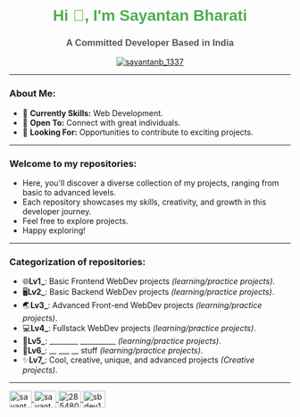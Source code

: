 <h1 align="center" style="font-family: 'Arial', sans-serif; color: #4CAF50;">Hi 👋, I'm Sayantan Bharati</h1>
<h3 align="center" style="font-family: 'Verdana', sans-serif; color: #555;">A Committed Developer Based in India</h3>

<p align="center">
  <a href="https://twitter.com/sayantanb_1337" target="blank" >
    <img src="https://img.shields.io/twitter/follow/sayantanb_1337?logo=twitter&style=for-the-badge" alt="sayantanb_1337" />
  </a>
</p>

---
### About Me:
- 🌱 **Currently Skills:** Web Development.  
- 🤝 **Open To:** Connect with great individuals.
- 👯 **Looking For:** Opportunities to contribute to exciting projects.
---
### Welcome to my repositories:
- Here, you'll discover a diverse collection of my projects, ranging from basic to advanced levels.
- Each repository showcases my skills, creativity, and growth in this developer journey.
- Feel free to explore projects.
- Happy exploring!
---
### Categorization of repositories:
- 🌐**Lv1_**: Basic Frontend WebDev projects _(learning/practice projects)_.
- 🖥️**Lv2_**: Basic Backend WebDev projects _(learning/practice projects)_.
- 🌏**Lv3_**: Advanced Front-end WebDev projects _(learning/practice projects)_.
- 💻**Lv4_**: Fullstack WebDev projects _(learning/practice projects)_.
- 🚀**Lv5_**: ________ __________ _(learning/practice projects)_.
- 🤖**Lv6_**: __ ___ __ stuff _(learning/practice projects)_.
- ✨**Lv7_**: Cool, creative, unique, and advanced projects _(Creative projects)_.
---
<p align="left">
  <a href="https://twitter.com/sayantanb_1337" target="blank">
    <img align="center" src="https://raw.githubusercontent.com/rahuldkjain/github-profile-readme-generator/master/src/images/icons/Social/twitter.svg" alt="sayantanb_1337" height="30" width="40" />
  </a>
  <a href="https://linkedin.com/in/sayantan-bharati" target="blank">
    <img align="center" src="https://raw.githubusercontent.com/rahuldkjain/github-profile-readme-generator/master/src/images/icons/Social/linked-in-alt.svg" alt="sayantan bharati" height="30" width="40" />
  </a>
  <a href="https://stackoverflow.com/users/28548093" target="blank">
    <img align="center" src="https://raw.githubusercontent.com/rahuldkjain/github-profile-readme-generator/master/src/images/icons/Social/stack-overflow.svg" alt="28548093" height="30" width="40" />
  </a>
  <a href="https://instagram.com/sbdev10100111001" target="blank">
    <img align="center" src="https://raw.githubusercontent.com/rahuldkjain/github-profile-readme-generator/master/src/images/icons/Social/instagram.svg" alt="sbdev10100111001" height="30" width="40" />
  </a>
</p>


